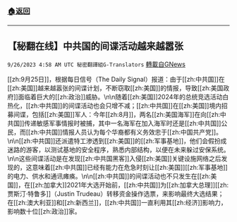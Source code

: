 ###  [:house:返回](README.md)
---


## 【秘翻在线】中共国的间谍活动越来越嚣张
`9/26/2023 4:58 AM UTC 秘密翻譯組G-Translators` [轉載自GNews](https://gnews.org/articles/1741170)

[[zh:9月25日]]，根据每日信号（The Daily Signal）报道：由于[[zh:中共国]]在[[zh:美国]]越来越嚣张的间谍计划，不断窃取[[zh:美国]]的情报，导致[[zh:美国政府]]面临着巨大的[[zh:政治]]威胁。\n\n随着[[zh:美国]]2024年的总统竞选活动白热化，[[zh:中共国]]的间谍活动也会只增不减；[[zh:中共国]]在[[zh:美国]]境内招募间谍，包括[[zh:美国]]军人：今年[[zh:8月]]，两名[[zh:美国海军]]在向[[zh:中共国]]传递敏感军事情报时被捕，其中一名海军在加入海军时还是[[zh:中共国]]公民，而[[zh:中共国]]情报人员认为每个华裔都有义务效忠于[[zh:中国共产党]]。\n\n[[zh:中共国]]还派遣特工渗透到[[zh:美国]]的[[zh:军事基地]]，他们会假扮成迷路的游客，以测试基地的安全程序，熟悉内部结构，以便在未来躲过安保系统。\n\n这些间谍活动是在发现[[zh:中共国黑客]]入侵[[zh:美国]]关键设施网络之后发现的，这意味着[[zh:中共国]]已经有能力在危急时刻让[[zh:美国]][[zh:军事基地]]的电力、供水和通讯瘫痪。\n\n[[zh:中共国]]的间谍活动也不只发生在[[zh:美国]]，在[[zh:加拿大]]2021年大选开始前，[[zh:中共国]]为[[zh:加拿大总理]][[zh:贾斯汀·特鲁多]]（Justin Trudeau）转移资金操作选票，来影响最终大选结果；在[[zh:澳大利亚]]和[[zh:新西兰]]，[[zh:中共国]]一直利用其[[zh:经济]]影响力，影响数十位[[zh:政治]]家。
